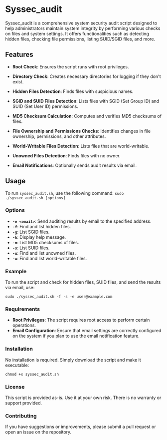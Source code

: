 # Syssec_audit

Syssec_audit is a comprehensive system security audit script designed to help administrators maintain system integrity by performing various checks on files and system settings. It offers functionalities such as detecting hidden files, checking file permissions, listing SUID/SGID files, and more.

## Features

- **Root Check**: Ensures the script runs with root privileges.
  
- **Directory Check**: Creates necessary directories for logging if they don't exist.
  
- **Hidden Files Detection**: Finds files with suspicious names.
  
- **SGID and SUID Files Detection**: Lists files with SGID (Set Group ID) and SUID (Set User ID) permissions.
  
- **MD5 Checksum Calculation**: Computes and verifies MD5 checksums of files.
  
- **File Ownership and Permissions Checks**: Identifies changes in file ownership, permissions, and other attributes.
  
- **World-Writable Files Detection**: Lists files that are world-writable.
  
- **Unowned Files Detection**: Finds files with no owner.
  
- **Email Notifications**: Optionally sends audit results via email.
    
## Usage
    
To run `syssec_audit.sh`, use the following command:
`sudo ./syssec_audit.sh [options]`
    

### Options

- **`-e <email>`**: Send auditing results by email to the specified address.
- **`-f`**: Find and list hidden files.
- **`-g`**: List SGID files.
- **`-h`**: Display help message.
- **`-m`**: List MD5 checksums of files.
- **`-s`**: List SUID files.
- **`-u`**: Find and list unowned files.
- **`-w`**: Find and list world-writable files.

### Example

To run the script and check for hidden files, SUID files, and send the results via email, use:

`sudo ./syssec_audit.sh -f -s -e user@example.com`

### Requirements

- **Root Privileges**: The script requires root access to perform certain operations.
- **Email Configuration**: Ensure that email settings are correctly configured on the system if you plan to use the email notification feature.

### Installation

No installation is required. Simply download the script and make it executable:

`chmod +x syssec_audit.sh`

### License

This script is provided as-is. Use it at your own risk. There is no warranty or support provided.

### Contributing

If you have suggestions or improvements, please submit a pull request or open an issue on the repository.
